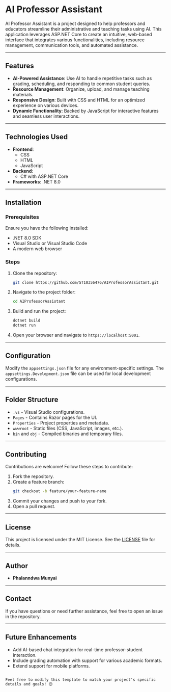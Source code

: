 # AI Professor Assistant

AI Professor Assistant is a project designed to help professors and educators streamline their administrative and teaching tasks using AI. This application leverages ASP.NET Core to create an intuitive, web-based interface that integrates various functionalities, including resource management, communication tools, and automated assistance.

---

## Features
- **AI-Powered Assistance**: Use AI to handle repetitive tasks such as grading, scheduling, and responding to common student queries.
- **Resource Management**: Organize, upload, and manage teaching materials.
- **Responsive Design**: Built with CSS and HTML for an optimized experience on various devices.
- **Dynamic Functionality**: Backed by JavaScript for interactive features and seamless user interactions.

---

## Technologies Used
- **Frontend**: 
  - CSS 
  - HTML 
  - JavaScript 
- **Backend**: 
  - C# with ASP.NET Core
- **Frameworks**: .NET 8.0

---

## Installation
### Prerequisites
Ensure you have the following installed:
- .NET 8.0 SDK
- Visual Studio or Visual Studio Code
- A modern web browser

### Steps
1. Clone the repository:
   ```bash
   git clone https://github.com/ST10356476/AIProfessorAssistant.git
   ```
2. Navigate to the project folder:
   ```bash
   cd AIProfessorAssistant
   ```
3. Build and run the project:
   ```bash
   dotnet build
   dotnet run
   ```

4. Open your browser and navigate to `https://localhost:5001`.

---

## Configuration
Modify the `appsettings.json` file for any environment-specific settings. The `appsettings.Development.json` file can be used for local development configurations.

---

## Folder Structure
- `.vs` - Visual Studio configurations.
- `Pages` - Contains Razor pages for the UI.
- `Properties` - Project properties and metadata.
- `wwwroot` - Static files (CSS, JavaScript, images, etc.).
- `bin` and `obj` - Compiled binaries and temporary files.

---

## Contributing
Contributions are welcome! Follow these steps to contribute:
1. Fork the repository.
2. Create a feature branch:
   ```bash
   git checkout -b feature/your-feature-name
   ```
3. Commit your changes and push to your fork.
4. Open a pull request.

---

## License
This project is licensed under the MIT License. See the [LICENSE](LICENSE) file for details.

---

## Author
- **Phalanndwa Munyai**

---

## Contact
If you have questions or need further assistance, feel free to open an issue in the repository.

---

## Future Enhancements
- Add AI-based chat integration for real-time professor-student interaction.
- Include grading automation with support for various academic formats.
- Extend support for mobile platforms.
```

Feel free to modify this template to match your project's specific details and goals! 😊
